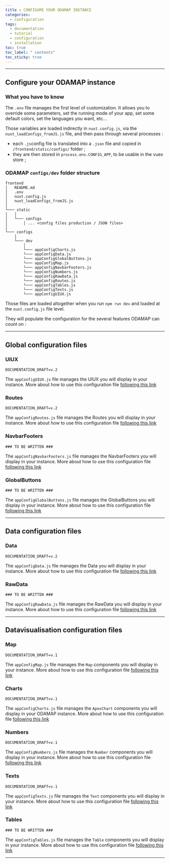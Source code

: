 ```yaml
---
title : CONFIGURE YOUR ODAMAP INSTANCE
categories:
  - configuration
tags:
  - documentation
  - tutorial
  - configuration
  - installation
toc: true
toc_label: " contents"
toc_sticky: true
---
```


--------

## Configure your ODAMAP instance
 
### What you have to know

The `.env` file manages the first level of customization. It allows you to override some parameters, set the running mode of your app, set some default colors, set the languages you want, etc...

Those variables are loaded indirectly in `nuxt.config.js`, via the `nuxt_loadConfigs_fromJS.js` file, and then pass through several processes : 

- each `.js`config file is translated into a `.json` file and copied in `/frontend/static/configs/` folder ;
- they are then stored in `process.env.CONFIG_APP`, to be usable in the vuex store ;


### ODAMAP `configs/dev` folder structure

```shell
frontend
│   README.md
│   .env
│   nuxt.config.js
│   nuxt_loadConfigs_fromJS.js
│
└─── static
│   │
│   └─── configs
│       │ ... <config files production / JSON files>
│
└─── configs
    │
    └─── dev
        │
        └─── appConfigCharts.js
        └─── appConfigData.js
        └─── appConfigGlobalButtons.js
        └─── appConfigMap.js
        └─── appConfigNavbarFooters.js
        └─── appConfigNumbers.js
        └─── appConfigRawData.js
        └─── appConfigRoutes.js
        └─── appConfigTables.js
        └─── appConfigTexts.js
        └─── appConfigUIUX.js

```

Those files are loaded altogether when you run `npm run dev` and loaded at the `nuxt.config.js` file level.

They will populate the configuration for the several features ODAMAP can count on :

------

## Global configuration files

### UIUX

```shell
DOCUMENTATION_DRAFT=v.2
```
The `appConfigUIUX.js` file manages the UIUX you will display in your instance.
More about how to use this configuration file [following this link]({{site.baseurl}}/configfiles/appConfigUIUX)

### Routes

```shell
DOCUMENTATION_DRAFT=v.2
```
The `appConfigRoutes.js` file manages the Routes you will display in your instance.
More about how to use this configuration file [following this link]({{site.baseurl}}/configfiles/appConfigRoutes)

### NavbarFooters

```shell
### TO BE WRITTEN ###
```
The `appConfigNavbarFooters.js` file manages the NavbarFooters you will display in your instance.
More about how to use this configuration file [following this link]({{site.baseurl}}/configfiles/appConfigNavbarFooters)

### GlobalButtons

```shell
### TO BE WRITTEN ###
```
The `appConfigGlobalButtons.js` file manages the GlobalButtons you will display in your instance.
More about how to use this configuration file [following this link]({{site.baseurl}}/configfiles/appConfigGlobalButtons)

------

## Data configuration files

### Data

```shell
DOCUMENTATION_DRAFT=v.2
```
The `appConfigData.js` file manages the Data you will display in your instance.
More about how to use this configuration file [following this link]({{site.baseurl}}/configfiles/appConfigData)

### RawData

```shell
### TO BE WRITTEN ###
```
The `appConfigRawData.js` file manages the RawData you will display in your instance.
More about how to use this configuration file [following this link]({{site.baseurl}}/configfiles/appConfigRawData)

------

## Datavisualisation configuration files

### Map

```shell
DOCUMENTATION_DRAFT=v.1
```
The `appConfigMap.js` file manages the `Map` components you will display in your instance.
More about how to use this configuration file [following this link]({{site.baseurl}}/configfiles/appConfigMap)

### Charts

```shell
DOCUMENTATION_DRAFT=v.1
```
The `appConfigCharts.js` file manages the `ApexChart` components you will display in your ODAMAP instance.
More about how to use this configuration file [following this link]({{site.baseurl}}/configfiles/appConfigCharts)

### Numbers

```shell
DOCUMENTATION_DRAFT=v.1
```
The `appConfigNumbers.js` file manages the `Number` components you will display in your instance.
More about how to use this configuration file [following this link]({{site.baseurl}}/configfiles/appConfigNumbers)

### Texts

```shell
DOCUMENTATION_DRAFT=v.1
```
The `appConfigTexts.js` file manages the `Text` components you will display in your instance.
More about how to use this configuration file [following this link]({{site.baseurl}}/configfiles/appConfigTexts)

### Tables

```shell
### TO BE WRITTEN ###
```
The `appConfigTables.js` file manages the `Table` components you will display in your instance.
More about how to use this configuration file [following this link]({{site.baseurl}}/configfiles/appConfigTables)


------------

<br>
<br>
